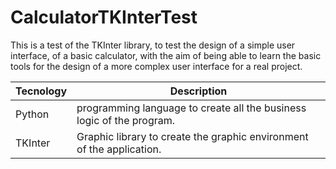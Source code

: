 # CalculatorTKInterTest

This is a test of the TKInter library, to test the design of a simple user interface, of a basic calculator, with the aim of being able to learn the basic tools for the design of a more complex user interface for a real project.

| Tecnology | Description |
| --------- | --------- |
| Python | programming language to create all the business logic of the program. |
| TKInter | Graphic library to create the graphic environment of the application. |
